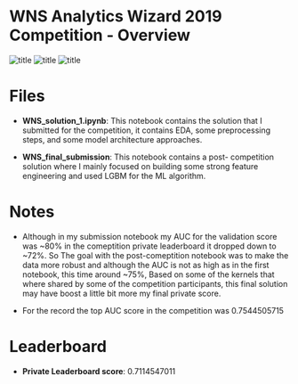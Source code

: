 # WNS Analytics Wizard 2019 Competition - Overview

![title](img/ps_wns.png)
![title](img/wns_img3.png)
![title](img/wns_img1.png)

# Files
* **WNS_solution_1.ipynb**: This notebook contains the solution that I submitted for the competition, it contains EDA, some preprocessing steps, and some model architecture approaches.

* **WNS_final_submission**: This notebook contains a post- competition solution where I mainly focused on building some strong feature engineering and used LGBM for the ML algorithm.

# Notes
- Although in my submission notebook my AUC for the validation score was ~80% in the comeptition private leaderboard it dropped down to ~72%. So The goal with the post-comeptition notebook was to make the data more robust and although the AUC is not as high as in the first notebook, this time around ~75%, Based on some of the kernels that where shared by some of the competition participants, this final solution may have boost a little bit more my final private score.

- For the record the top AUC score in the competition was 0.7544505715

# Leaderboard
- **Private Leaderboard score**: 0.7114547011
